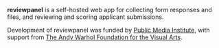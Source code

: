 **reviewpanel** is a self-hosted web app for collecting form responses and
files, and reviewing and scoring applicant submissions.

Development of reviewpanel was funded by
[Public Media Institute](https://publicmediainstitute.com), with support from
[The Andy Warhol Foundation for the Visual Arts](https://warholfoundation.org).
